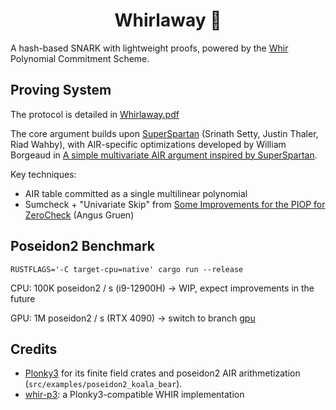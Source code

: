 <h1 align="center">Whirlaway 🐎</h1>

A hash-based SNARK with lightweight proofs, powered by the [Whir](https://eprint.iacr.org/2024/1586) Polynomial Commitment Scheme.

## Proving System

The protocol is detailed in [Whirlaway.pdf](Whirlaway.pdf)

The core argument builds upon [SuperSpartan](https://eprint.iacr.org/2023/552.pdf) (Srinath Setty, Justin Thaler, Riad Wahby), with AIR-specific optimizations developed by William Borgeaud in [A simple multivariate AIR argument inspired by SuperSpartan](https://solvable.group/posts/super-air/#fnref:1).

Key techniques:

- AIR table committed as a single multilinear polynomial
- Sumcheck + "Univariate Skip" from [Some Improvements for the PIOP for ZeroCheck](https://eprint.iacr.org/2024/108.pdf) (Angus Gruen)

## Poseidon2 Benchmark

`RUSTFLAGS='-C target-cpu=native' cargo run --release`

CPU: 100K poseidon2 / s (i9-12900H) -> WIP, expect improvements in the future

GPU: 1M poseidon2 / s (RTX 4090) -> switch to branch [gpu](https://github.com/TomWambsgans/Whirlaway/tree/gpu)

## Credits

- [Plonky3](https://github.com/Plonky3/Plonky3) for its finite field crates and poseidon2 AIR arithmetization (`src/examples/poseidon2_koala_bear`).
- [whir-p3](https://github.com/tcoratger/whir-p3): a Plonky3-compatible WHIR implementation

